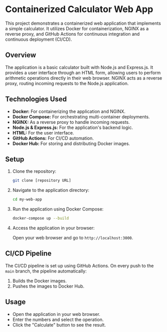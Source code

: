 # Containerized Calculator Web App

This project demonstrates a containerized web application that implements a simple calculator. It utilizes Docker for containerization, NGINX as a reverse proxy, and GitHub Actions for continuous integration and continuous deployment (CI/CD).

## Overview

The application is a basic calculator built with Node.js and Express.js. It provides a user interface through an HTML form, allowing users to perform arithmetic operations directly in their web browser. NGINX acts as a reverse proxy, routing incoming requests to the Node.js application.

## Technologies Used

- **Docker:** For containerizing the application and NGINX.
- **Docker Compose:** For orchestrating multi-container deployments.
- **NGINX:** As a reverse proxy to handle incoming requests.
- **Node.js & Express.js:** For the application's backend logic.
- **HTML:** For the user interface.
- **GitHub Actions:** For CI/CD automation.
- **Docker Hub:** For storing and distributing Docker images.

## Setup

1.  Clone the repository:

    ```bash
    git clone [repository URL]
    ```

2.  Navigate to the application directory:

    ```bash
    cd my-web-app
    ```

3.  Run the application using Docker Compose:

    ```bash
    docker-compose up --build
    ```

4.  Access the application in your browser:

    Open your web browser and go to `http://localhost:3000`.

## CI/CD Pipeline

The CI/CD pipeline is set up using GitHub Actions. On every push to the `main` branch, the pipeline automatically:

1.  Builds the Docker images.
2.  Pushes the images to Docker Hub.

## Usage

- Open the application in your web browser.
- Enter the numbers and select the operation.
- Click the "Calculate" button to see the result.
